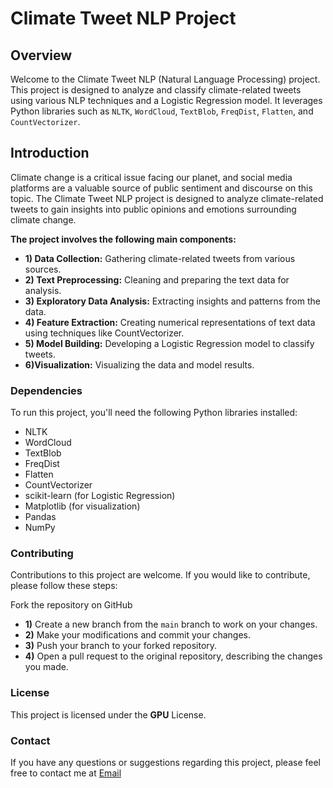 # Climate Tweet NLP Project

## Overview
Welcome to the Climate Tweet NLP (Natural Language Processing) project. This project is designed to analyze and classify climate-related tweets using various NLP techniques and a Logistic Regression model. It leverages Python libraries such as `NLTK`, `WordCloud`, `TextBlob`, `FreqDist`, `Flatten`, and `CountVectorizer`.

## Introduction
Climate change is a critical issue facing our planet, and social media platforms are a valuable source of public sentiment and discourse on this topic. The Climate Tweet NLP project is designed to analyze climate-related tweets to gain insights into public opinions and emotions surrounding climate change.

**The project involves the following main components:**

- **1) Data Collection:** Gathering climate-related tweets from various sources.
- **2) Text Preprocessing:** Cleaning and preparing the text data for analysis.
- **3) Exploratory Data Analysis:** Extracting insights and patterns from the data.
- **4) Feature Extraction:** Creating numerical representations of text data using techniques like CountVectorizer.
- **5) Model Building:** Developing a Logistic Regression model to classify tweets.
- **6)Visualization:** Visualizing the data and model results.

### Dependencies
To run this project, you'll need the following Python libraries installed:
- NLTK
- WordCloud
- TextBlob
- FreqDist
- Flatten
- CountVectorizer
- scikit-learn (for Logistic Regression)
- Matplotlib (for visualization)
- Pandas
- NumPy

### Contributing
Contributions to this project are welcome. If you would like to contribute, please follow these steps:

Fork the repository on GitHub
- **1)** Create a new branch from the `main` branch to work on your changes.
- **2)** Make your modifications and commit your changes.
- **3)** Push your branch to your forked repository.
- **4)** Open a pull request to the original repository, describing the changes you made.
  
### License
This project is licensed under the **GPU** License.

### Contact
If you have any questions or suggestions regarding this project, please feel free to contact me at [Email](132anaskhan@gmail.com)
